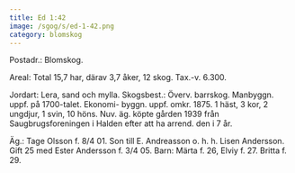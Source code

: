 ```yaml
---
title: Ed 1:42
image: /sgog/s/ed-1-42.png
category: blomskog
---
```


Postadr.: Blomskog.

Areal: Total 15,7 har, därav 3,7 åker, 12 skog. Tax.-v. 6.300.

Jordart: Lera, sand och mylla. Skogsbest.: Överv. barrskog. Manbyggn. uppf. på
1700-talet. Ekonomi- byggn. uppf. omkr. 1875. 1 häst, 3 kor, 2 ungdjur, 1 svin,
10 höns. Nuv. äg. köpte gården 1939 från Saugbrugsforeningen i Halden efter att
ha arrend. den i 7 år.

Äg.: Tage Olsson f. 8/4 01. Son till E. Andreasson o. h. h. Lisen Andersson.
Gift 25 med Ester Andersson f. 3/4 05. Barn: Märta f. 26, Elviy f. 27. Britta
f. 29.
